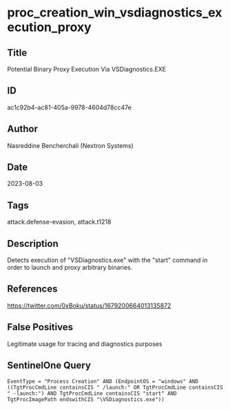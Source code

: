 # proc_creation_win_vsdiagnostics_execution_proxy

## Title
Potential Binary Proxy Execution Via VSDiagnostics.EXE

## ID
ac1c92b4-ac81-405a-9978-4604d78cc47e

## Author
Nasreddine Bencherchali (Nextron Systems)

## Date
2023-08-03

## Tags
attack.defense-evasion, attack.t1218

## Description
Detects execution of "VSDiagnostics.exe" with the "start" command in order to launch and proxy arbitrary binaries.

## References
https://twitter.com/0xBoku/status/1679200664013135872

## False Positives
Legitimate usage for tracing and diagnostics purposes

## SentinelOne Query
```
EventType = "Process Creation" AND (EndpointOS = "windows" AND ((TgtProcCmdLine containsCIS " /launch:" OR TgtProcCmdLine containsCIS " -launch:") AND TgtProcCmdLine containsCIS "start" AND TgtProcImagePath endswithCIS "\VSDiagnostics.exe"))

```